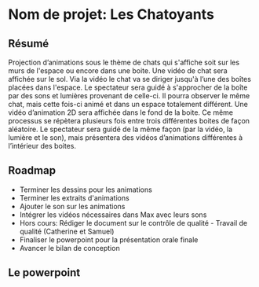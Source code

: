 # Nom de projet: Les Chatoyants

## Résumé
Projection d’animations sous le thème de chats qui s'affiche soit sur les murs de l'espace ou encore dans une boite. Une vidéo de chat sera affichée sur le sol. Via la vidéo le chat va se diriger jusqu'à l’une des boîtes placées dans l'espace. Le spectateur sera guidé à s'approcher de la boîte par des sons et lumières provenant de celle-ci. Il pourra observer le même chat, mais cette fois-ci animé et dans un espace totalement différent. Une vidéo d’animation 2D sera affichée dans le fond de la boite. Ce même processus se répètera plusieurs fois entre trois différentes boites de façon aléatoire. Le spectateur sera guidé de la même façon (par la vidéo, la lumière et le son), mais présentera des vidéos d’animations différentes à l’intérieur des boites. 

## Roadmap
* Terminer les dessins pour les animations
* Terminer les extraits d'animations
* Ajouter le son sur les animations
* Intégrer les vidéos nécessaires dans Max avec leurs sons
* Hors cours: Rédiger le document sur le contrôle de qualité - Travail de qualité (Catherine et Samuel)
* Finaliser le powerpoint pour la présentation orale finale
* Avancer le bilan de conception

## Le powerpoint

